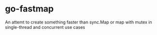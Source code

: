 # go-fastmap
An attemt to create something faster than sync.Map or map with mutex in single-thread and concurrent use cases
